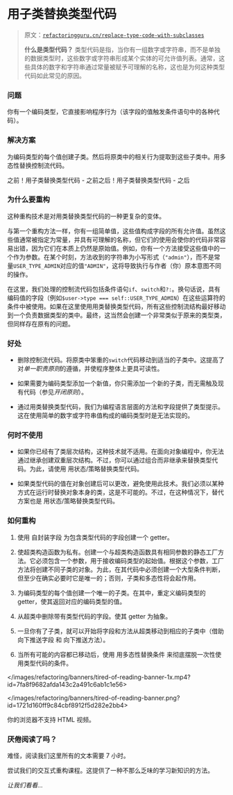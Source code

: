 # 用子类替换类型代码

> 原文：[`refactoringguru.cn/replace-type-code-with-subclasses`](https://refactoringguru.cn/replace-type-code-with-subclasses)
> 
> **什么是类型代码？** 类型代码是指，当你有一组数字或字符串，而不是单独的数据类型时，这些数字或字符串形成某个实体的可允许值列表。通常，这些具体的数字和字符串通过常量被赋予可理解的名称，这也是为何这种类型代码如此常见的原因。

### 问题

你有一个编码类型，它直接影响程序行为（该字段的值触发条件语句中的各种代码）。

### 解决方案

为编码类型的每个值创建子类。然后将原类中的相关行为提取到这些子类中。用多态性替换控制流代码。

之前！用子类替换类型代码 - 之前之后！用子类替换类型代码 - 之后

### 为什么要重构

这种重构技术是对用类替换类型代码的一种更复杂的变体。

与第一个重构方法一样，你有一组简单值，这些值构成字段的所有允许值。虽然这些值通常被指定为常量，并具有可理解的名称，但它们的使用会使你的代码非常容易出错，因为它们在本质上仍然是原始值。例如，你有一个方法接受这些值中的一个作为参数。在某个时刻，方法收到的字符串为小写形式（`"admin"`），而不是常量`USER_TYPE_ADMIN`对应的值`"ADMIN"`，这将导致执行与作者（你）原本意图不同的操作。

在这里，我们处理的控制流代码包括条件语句`if`、`switch`和`?:`。换句话说，具有编码值的字段（例如`$user->type === self::USER_TYPE_ADMIN`）在这些运算符的条件中被使用。如果在这里使用用类替换类型代码，所有这些控制流结构最好移动到一个负责数据类型的类中。最终，这当然会创建一个非常类似于原来的类型类，但同样存在原有的问题。

### 好处

+   删除控制流代码。将原类中笨重的`switch`代码移动到适当的子类中。这提高了对*单一职责原则*的遵循，并使程序整体上更具可读性。

+   如果需要为编码类型添加一个新值，你只需添加一个新的子类，而无需触及现有代码（参见*开闭原则*）。

+   通过用类替换类型代码，我们为编程语言层面的方法和字段提供了类型提示。这在使用简单的数字或字符串值构成的编码类型时是无法实现的。

### 何时不使用

+   如果你已经有了类层次结构，这种技术就不适用。在面向对象编程中，你无法通过继承创建双重层次结构。不过，你可以通过组合而非继承来替换类型代码。为此，请使用 用状态/策略替换类型代码。

+   如果类型代码的值在对象创建后可以更改，避免使用此技术。我们必须以某种方式在运行时替换对象本身的类，这是不可能的。不过，在这种情况下，替代方案也是 用状态/策略替换类型代码。

### 如何重构

1.  使用 自封装字段 为包含类型代码的字段创建一个 getter。

1.  使超类构造函数为私有。创建一个与超类构造函数具有相同参数的静态工厂方法。它必须包含一个参数，用于接收编码类型的起始值。根据这个参数，工厂方法将创建不同子类的对象。为此，在其代码中必须创建一个大型条件判断，但至少在确实必要时它是唯一的；否则，子类和多态性将会起作用。

1.  为编码类型的每个值创建一个唯一的子类。在其中，重定义编码类型的 getter，使其返回对应的编码类型的值。

1.  从超类中删除带有类型代码的字段。使其 getter 为抽象。

1.  一旦你有了子类，就可以开始将字段和方法从超类移动到相应的子类中（借助 向下推送字段 和 向下推送方法）。

1.  当所有可能的内容都已移动后，使用 用多态性替换条件 来彻底摆脱一次性使用类型代码的条件。

</images/refactoring/banners/tired-of-reading-banner-1x.mp4?id=7fa8f9682afda143c2a491c6ab1c1e56>

</images/refactoring/banners/tired-of-reading-banner.png?id=1721d160ff9c84cbf8912f5d282e2bb4>

你的浏览器不支持 HTML 视频。

### 厌倦阅读了吗？

难怪，阅读我们这里所有的文本需要 7 小时。

尝试我们的交互式重构课程。这提供了一种不那么乏味的学习新知识的方法。

*让我们看看…*
